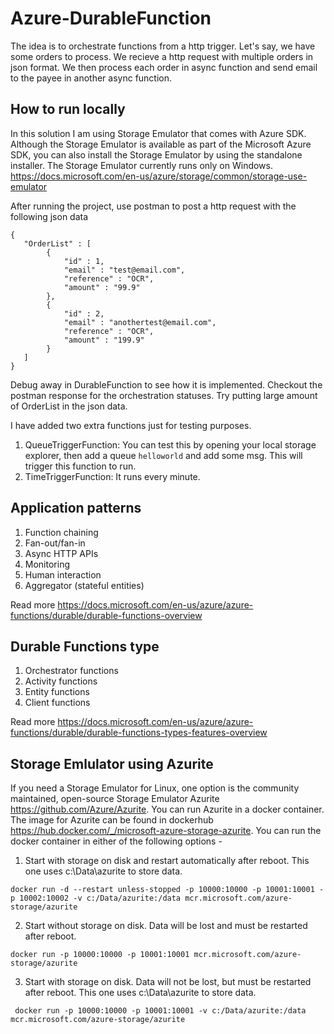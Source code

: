 # Azure-DurableFunction
The idea is to orchestrate functions from a http trigger. Let's say, we have some orders to process. We recieve a http request with multiple orders in json format. We then process each order in async function and send email to the payee in another async function.

## How to run locally
In this solution I am using Storage Emulator that comes with Azure SDK. Although the Storage Emulator is available as part of the Microsoft Azure SDK, you can also install the Storage Emulator by using the standalone installer. The Storage Emulator currently runs only on Windows. https://docs.microsoft.com/en-us/azure/storage/common/storage-use-emulator

After running the project, use postman to post a http request with the following json data

``` 
{
   "OrderList" : [
        {
            "id" : 1,
            "email" : "test@email.com",
            "reference" : "OCR",
            "amount" : "99.9"
        },
        {
            "id" : 2,
            "email" : "anothertest@email.com",
            "reference" : "OCR",
            "amount" : "199.9"
        }
   ]
}
``` 

Debug away in DurableFunction to see how it is implemented. Checkout the postman response for the orchestration statuses. Try putting large amount of OrderList in the json data.

I have added two extra functions just for testing purposes.
1. QueueTriggerFunction: You can test this by opening your local storage explorer, then add a queue ```helloworld``` and add some msg. This will trigger this function to run.
2. TimeTriggerFunction: It runs every minute.


## Application patterns
1. Function chaining
2. Fan-out/fan-in
3. Async HTTP APIs
4. Monitoring
5. Human interaction
6. Aggregator (stateful entities)

Read more https://docs.microsoft.com/en-us/azure/azure-functions/durable/durable-functions-overview

## Durable Functions type
1. Orchestrator functions
2. Activity functions
3. Entity functions
4. Client functions

Read more https://docs.microsoft.com/en-us/azure/azure-functions/durable/durable-functions-types-features-overview

## Storage Emlulator using Azurite
If you need a Storage Emulator for Linux, one option is the community maintained, open-source Storage Emulator Azurite https://github.com/Azure/Azurite. You can run Azurite in a docker container. The image for Azurite can be found in dockerhub https://hub.docker.com/_/microsoft-azure-storage-azurite. 
You can run the docker container in either of the following options - 

1. Start with storage on disk and restart automatically after reboot. This one uses c:\Data\azurite to store data.

``` docker run -d --restart unless-stopped -p 10000:10000 -p 10001:10001 -p 10002:10002 -v c:/Data/azurite:/data mcr.microsoft.com/azure-storage/azurite ```

2. Start without storage on disk. Data will be lost and must be restarted after reboot.

``` docker run -p 10000:10000 -p 10001:10001 mcr.microsoft.com/azure-storage/azurite ```

3. Start with storage on disk. Data will not be lost, but must be restarted after reboot. This one uses c:\Data\azurite to store data.

```  docker run -p 10000:10000 -p 10001:10001 -v c:/Data/azurite:/data mcr.microsoft.com/azure-storage/azurite ``` 
